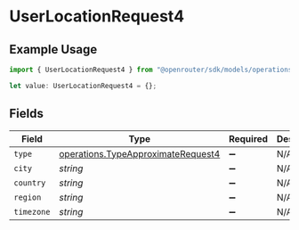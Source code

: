 # UserLocationRequest4

## Example Usage

```typescript
import { UserLocationRequest4 } from "@openrouter/sdk/models/operations";

let value: UserLocationRequest4 = {};
```

## Fields

| Field                                                                                    | Type                                                                                     | Required                                                                                 | Description                                                                              |
| ---------------------------------------------------------------------------------------- | ---------------------------------------------------------------------------------------- | ---------------------------------------------------------------------------------------- | ---------------------------------------------------------------------------------------- |
| `type`                                                                                   | [operations.TypeApproximateRequest4](../../models/operations/typeapproximaterequest4.md) | :heavy_minus_sign:                                                                       | N/A                                                                                      |
| `city`                                                                                   | *string*                                                                                 | :heavy_minus_sign:                                                                       | N/A                                                                                      |
| `country`                                                                                | *string*                                                                                 | :heavy_minus_sign:                                                                       | N/A                                                                                      |
| `region`                                                                                 | *string*                                                                                 | :heavy_minus_sign:                                                                       | N/A                                                                                      |
| `timezone`                                                                               | *string*                                                                                 | :heavy_minus_sign:                                                                       | N/A                                                                                      |